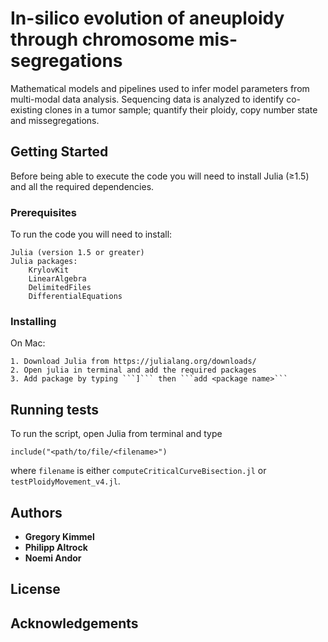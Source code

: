 # In-silico evolution of aneuploidy through chromosome mis-segregations

Mathematical models and pipelines used to infer model parameters from multi-modal data analysis. Sequencing data is analyzed to identify co-existing clones in a tumor sample; quantify their ploidy, copy number state and missegregations.

## Getting Started

Before being able to execute the code you will need to install Julia (≥1.5) and all the required dependencies.

### Prerequisites

To run the code you will need to install:

```
Julia (version 1.5 or greater)
Julia packages:
	KrylovKit
	LinearAlgebra
	DelimitedFiles
	DifferentialEquations
```

### Installing
On Mac:

```
1. Download Julia from https://julialang.org/downloads/
2. Open julia in terminal and add the required packages
3. Add package by typing ```]``` then ```add <package name>```
```

## Running tests
To run the script, open Julia from terminal and type

```
include("<path/to/file/<filename>")
```

where ```filename``` is either ```computeCriticalCurveBisection.jl``` or ```testPloidyMovement_v4.jl```.

## Authors

* **Gregory Kimmel**
* **Philipp Altrock**
* **Noemi Andor**

## License

## Acknowledgements
